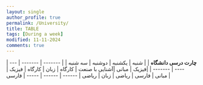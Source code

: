 ```yaml
---
layout: single
author_profile: true
permalink: /University/
title: TABLE
tags: [During a week]
modified: 11-11-2024
comments: true
---
```


| **چارت درسی دانشگاه**   |
| شنبه | یکشنبه | دوشنبه | سه شنبه |
| ------- | ------- | ------- | ------- |
|فیزیک | مبانی |آشنایی با صنعت | کارگاه
| زبان | کارگاه | فیزیک | مبانی
| فارسی | ریاضی | زبان | ریاضی
| ------ | ------ | ----- | فارسی |




